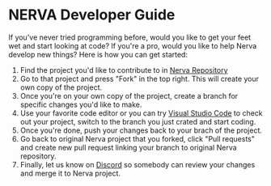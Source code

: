 # NERVA Developer Guide

If you've never tried programming before, would you like to get your feet wet and start looking at code?  If you're a pro, would you like to help Nerva develop new things?  Here is how you can get started:

1. Find the project you'd like to contribute to in [Nerva Repository][nerva-project-github-link]
2. Go to that project and press "Fork" in the top right.  This will create your own copy of the project.
3. Once you're on your own copy of the project, create a branch for specific changes you'd like to make.
4. Use your favorite code editor or you can try [Visual Studio Code][visual-code-link] to check out your project, switch to the branch you just crated and start coding.
5. Once you're done, push your changes back to your brach of the project.
6. Go back to original Nerva project that you forked, click "Pull requests" and create new pull request linking your branch to original Nerva repository.
7. Finally, let us know on [Discord][nerva-discord-link] so somebody can review your changes and merge it to Nerva project.




<!--Reference links -->
[nerva-discord-link]: https://discord.gg/ufysfvcFwe
[nerva-project-github-link]: https://github.com/nerva-project/
[visual-code-link]: https://code.visualstudio.com/